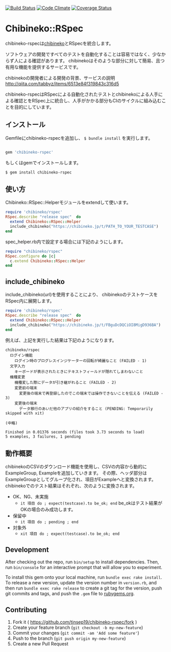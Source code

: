 [![Build Status](https://travis-ci.org/tinsep19/chibineko-rspec.svg?branch=master)](https://travis-ci.org/tinsep19/chibineko-rspec)
[![Code Climate](https://codeclimate.com/github/tinsep19/chibineko-rspec/badges/gpa.svg)](https://codeclimate.com/github/tinsep19/chibineko-rspec)
[![Coverage Status](https://coveralls.io/repos/tinsep19/chibineko-rspec/badge.svg)](https://coveralls.io/r/tinsep19/chibineko-rspec)

# Chibineko::RSpec

chibineko-rspecは[chibineko](http://chibineko.jp)とRSpecを統合します。

ソフトウェアの開発ですべてのテストを自動化することは容易ではなく、少なからず人による確認があります。
chibinekoはそのような部分に対して簡易、且つ有用な機能を提供するサービスです。

chibinekoの開発者による開発の背景、サービスの説明
http://qiita.com/tabbyz/items/6513e84f319843c316d5


chibineko-rspecはRSpecによる自動化されたテストとchibinekoによる人手による確認とをRSpec上に統合し、人手がかかる部分もCIのサイクルに組み込むことを目的にしています。

## インストール

Gemfileにchibineko-rspecを追加し、 `$ bundle install` を実行します。

```ruby

gem 'chibineko-rspec'

```


もしくはgemでインストールします。

    $ gem install chibineko-rspec

## 使い方

Chibineko::RSpec::Helperモジュールをextendして使います。

```ruby
require 'chibineko/rspec'
RSpec.describe "release spec"  do
  extend Chibineko::RSpec::Helper
  include_chibineko("https://chibineko.jp/t/PATH_TO_YOUR_TESTCASE")
end
```

spec_helper.rb内で設定する場合には下記のようにします。

```ruby
require "chibineko/rspec"
RSpec.configure do |c|
  c.extend Chibineko::RSpec::Helper
end
```

## include_chibineko

include_chibineko(url)を使用することにより、
chibinekoのテストケースをRSpec内に展開します。

```ruby
require 'chibineko/rspec'
RSpec.describe "release spec"  do
  extend Chibineko::RSpec::Helper
  include_chibineko("https://chibineko.jp/t/FBguDcDQCiOI8MigD936BA")
end
```

例えば、上記を実行した結果は下記のようになります。

```
chibineko/rspec
  ログイン機能
    ログイン時のプログレスインジケーターの回転が綺麗なこと (FAILED - 1)
  文字入力
    キーボードが表示されたときにテキストフィールドが隠れてしまわないこと
  機種変更
    機種変した際にデータが引き継がれること (FAILED - 2)
    変更前の端末
      変更後の端末で再登録したのでこの端末では操作できないことを伝える (FAILED - 3)
    変更後の端末
      データ移行のあいだ他のアプリの紹介をすること (PENDING: Temporarily skipped with xit)

(中略)

Finished in 0.01376 seconds (files took 3.73 seconds to load)
5 examples, 3 failures, 1 pending

```

## 動作概要

chibinekoのCSVのダウンロード機能を使用し、CSVの内容から動的にExampleGroup, Exampleを追加していきます。
その際、ヘッダ部分はExampleGroupとしてグループ化され、項目がExampleへと変換されます。
chibinekoでのテスト結果はそれぞれ、次のように変換されます。
- OK、NG、未実施
  - `it 項目 do ; expect(testcase).to be_ok; end` be_okはテスト結果がOKの場合のみ成功します。
- 保留中 
  - `it 項目 do ; pending ; end`
- 対象外
  - `xit 項目 do ; expect(testcase).to be_ok; end`


## Development

After checking out the repo, run `bin/setup` to install dependencies. Then, run `bin/console` for an interactive prompt that will allow you to experiment.

To install this gem onto your local machine, run `bundle exec rake install`. To release a new version, update the version number in `version.rb`, and then run `bundle exec rake release` to create a git tag for the version, push git commits and tags, and push the `.gem` file to [rubygems.org](https://rubygems.org).

## Contributing

1. Fork it ( https://github.com/tinsep19/chibineko-rspec/fork )
2. Create your feature branch (`git checkout -b my-new-feature`)
3. Commit your changes (`git commit -am 'Add some feature'`)
4. Push to the branch (`git push origin my-new-feature`)
5. Create a new Pull Request
